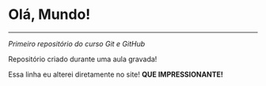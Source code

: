 # Olá, Mundo!
---
 *Primeiro repositório do curso Git e GitHub*

Repositório criado durante uma aula gravada!

Essa linha eu alterei diretamente no site! **QUE IMPRESSIONANTE!**
